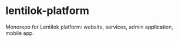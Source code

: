 # lentilok-platform
Monorepo for Lentilok platform: website, services, admin application, mobile app.

